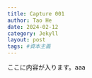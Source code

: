 ```yaml
---
title: Capture 001
author: Tao He
date: 2024-02-12
category: Jekyll
layout: post
tags: #資本主義
---
```


ここに内容が入ります。aaa